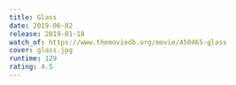 ```yaml
---
title: Glass
date: 2019-06-02
release: 2019-01-18
watch_of: https://www.themoviedb.org/movie/450465-glass
cover: glass.jpg
runtime: 129
rating: 4.5
---
```


